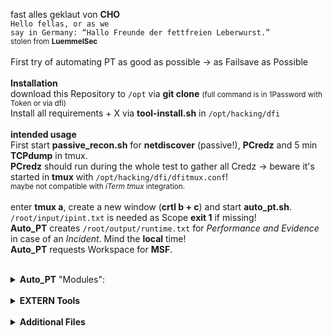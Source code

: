fast alles geklaut von <b>CHO</b> <br>
<code>Hello fellas, or as we say in Germany: “Hallo Freunde der fettfreien Leberwurst.”</code><br>
<small>stolen from <b>LuemmelSec</b><br></small>
<br>
First try of automating PT as good as possible -> as Failsave as Possible<br>
<br>
<b>Installation</b><br>
download this Repository to <code>/opt</code> via <b>git clone</b> <small>(full command is in 1Password with Token or via dfi)</small><br>
Install all requirements + X via <b>tool-install.sh</b> in <code>/opt/hacking/dfi</code><br>
<br>
<b>intended usage</b><br>
First start <b>passive_recon.sh</b> for <b>netdiscover</b> (passive!), <b>PCredz</b> and 5 min <b>TCPdump</b> in tmux.<br>
<b>PCredz</b> should run during the whole test to gather all Credz -> beware it's started in <b>tmux</b> with <code>/opt/hacking/dfi/dfitmux.conf</code>!<br>
<small>maybe not compatible with <i>iTerm tmux</i> integration.</small><br><br>
enter <b>tmux a</b>, create a new window (<b>crtl b + c</b>) and start <b>auto_pt.sh</b>.<br>
<code>/root/input/ipint.txt</code> is needed as Scope <b>exit 1</b> if missing!<br>
<b>Auto_PT</b> creates <code>/root/output/runtime.txt</code> for <i>Performance and Evidence</i> in case of an <i>Incident</i>. Mind the <b>local</b> time!<br>
<b>Auto_PT</b> requests Workspace for <b>MSF</b>.<br>
<br>
<details><summary><b>Auto_PT</b> "Modules":</summary>
    <b>active_recon:</b><br>
    <b>nmap</b> <code>/root/input/ipint.txt</code> -> Scope!<br>
    <b>nmap</b> -> Egress-filter<br>
    <b>nmap</b> -> IP Up Hosts<br>
    <b>nmap</b> -> default Creds<br>
    <b>nmap</b> -> Service scan<br>
    <b></b>create Service lists -> for other toolz<br>
    <b>sslscan</b> -> weak Ciphers <br>
    <b>nmap</b> -> Root login check - needs recheck!<br>
    <b>CME</b> -> <code>smb_sign_off.txt</code><br>
    create <code>relay_lists</code> -> manual use with <b>impacket-ntlmrelayx</b><br>
<br>
    <b>autosploit:</b><br>
    <b>Metasploit-framework</b> <code>ressource.txt</code> in <code>/opt/hacking/resource_script/</code> Folder<br>
<br>
    <b>zerocheck:</b><br>
    Zerologon check with <b>MSF</b>, NetBIOS with <b>nbtscan</b><br>
<br>
    <b>log4check:</b><br>
    Log4J Log4Shell check with <b>MSF</b>, resource <code>log4j.txt</code> in <code>/opt/hacking/resource_script/</code> Folder<br>
<br>
    <b>fast_relay:</b><br>
    5 min <b>responder</b> and <b>impacket-ntlmrelayx</b> vs <code>/root/output/list/smb_sign_off.txt</code>.<br>
<br>
    <b>looter:</b><br>
    collect the loot, create internal Folders for "Automater"<br>
<br>
    <b>counter:</b><br>
    counts the findings and grabs the subnets in <code>/root/output/loot/intern/findings.txt</code><br>
<br>
    <b>Auto_PT DONE!</b><br>
<br>
    <b>cleaner:</b><br>
    cleans all the LogFiles and Output generated by <b>Auto_PT</b> +X.<br>
</details>
<br>
<details><summary><b>EXTERN Tools</b></summary>
    <b>securityheader:</b><br>
    reads file to check IP/Domains for webserver security header.<br>
<br>
    <b>slowhttp:</b><br>
    reads file to check Domains for slowhttp creates html + csv for Screens + Proof.<br>
</details>
<br>
<details><summary><b>Additional Files</b></summary>
    <b>dfitmux.conf</b><br>
    My <b>tmux</b> Config, some kind of special, used in passive_recon.<br>
<br>
    <b>zshrc</b><br>
    my <code>.zshrc</code>, Kali 2020.4 with "seperate command line" and 💀.<br>
<br>
    <b>customqueries</b><br>
    Custom <b>Bloodhound</b> 4.1 queries. File goes to <code>\~/Library/Application Support/bloodhound</code><br>
<br>
    Additional queries when using the backend for exports "_like_" <b>plumhound</b><br>
    Accessible via <code>http://127.0.0.1:7474/browser/</code> or <b>Neo4j Browser</b><br>
<br>
    <code>MATCH (u:User) return u.name, u.displayname, u.description</code> for username + description<br>
    <code>MATCH (c:Computer) WHERE c.haslaps=FALSE RETURN c.name, c.haslaps</code> for Computer without LAPS<br>
    <code>MATCH (c:Computer)-[:MemberOf]->(t:Group) WHERE t.name =~ "(?i)DOMÄNENCONTROLLER.*" RETURN c.name</code> for all DCs (german Domain) <small>(for <b>cme</b> or other tools)</small><br>
</details>
<br>
